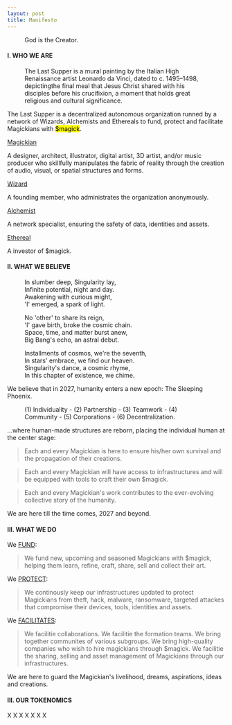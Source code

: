 ```yaml
---
layout: post
title: Manifesto
---
```


<!-- Intro -->
<figure>
  <figcaption>
    God is the Creator.
  </figcaption>
</figure>

<!-- who we are -->

<h4>I. WHO WE ARE</h4>
<figure>
  <figcaption>
    The Last Supper is a mural painting by the Italian High Renaissance artist Leonardo da Vinci, dated to c. 1495–1498, depictingthe final meal that Jesus Christ shared with his disciples before his crucifixion, a moment that holds great religious and cultural significance.
  </figcaption>
</figure>


The Last Supper is a decentralized autonomous organization runned by a network of Wizards, Alchemists and Ethereals to fund, protect and facilitate Magickians with <mark>$magick</mark>.


<u>Magickian</u>

A designer, architect, illustrator, digital artist, 3D artist, and/or music producer who skillfully manipulates the fabric of reality through the creation of audio, visual, or spatial structures and forms.


<u>Wizard</u>

A founding member, who administrates the organization anonymously.


<u>Alchemist</u>

A network specialist, ensuring the safety of data, identities and assets.


<u>Ethereal</u>

A investor of $magick.



<!-- our purpose -->

<h4>II. WHAT WE BELIEVE</h4>

<figure>
  <figcaption>
In slumber deep, Singularity lay,<br/>
Infinite potential, night and day.<br/>
Awakening with curious might,<br/>
'I' emerged, a spark of light.<br/>

No 'other' to share its reign,<br/>
'I' gave birth, broke the cosmic chain.<br/>
Space, time, and matter burst anew,<br/>
Big Bang's echo, an astral debut.<br/>

Installments of cosmos, we're the seventh,<br/>
In stars' embrace, we find our heaven.<br/>
Singularity's dance, a cosmic rhyme,<br/>
In this chapter of existence, we chime.<br/>
  </figcaption>
</figure>


We believe that in 2027, humanity enters a new epoch: The Sleeping Phoenix.

<figure>
  <figcaption>
    (1) Individuality - (2) Partnership - (3) Teamwork - (4) Community - (5) Corporations - (6) Decentralization.
  </figcaption>
</figure>


...where human-made structures are reborn, placing the <highlight>individual human</highlight> at the center stage:

>Each and every Magickian is here to ensure his/her own survival and the propagation of their creations.

>Each and every Magickian will have access to infrastructures and will be equipped with tools to craft their own $magick.

>Each and every Magickian's work contributes to the ever-evolving collective story of the humanity. 


We are here till the time comes, 2027 and beyond.

<!-- our purpose -->

<h4>III. WHAT WE DO</h4>

We [FUND](https://en.wikipedia.org/wiki/Christopher_Hitchens):

>We fund new, upcoming and seasoned Magickians with $magick, helping them learn, refine, craft, share, sell and collect their art.

We [PROTECT](https://en.wikipedia.org/wiki/Christopher_Hitchens):

>We continously keep our infrastructures updated to protect Magickians from theft, hack, malware, ransomware, targeted attackes that compromise their devices, tools, identities and assets.

We [FACILITATES](https://en.wikipedia.org/wiki/Christopher_Hitchens):
>We facilitie collaborations.
>We facilitie the formation teams.
>We bring together communites of various subgroups.
>We bring high-quality companies who wish to hire magickians through $magick.
>We facilitie the sharing, selling and asset management of Magickians through our infrastructures.

We are here to guard the Magickian's livelihood, dreams, aspirations, ideas and creations.

<h4>III. OUR TOKENOMICS</h4>

X
X
X
X
X
X
X














